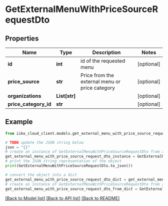 # GetExternalMenuWithPriceSourceRequestDto


## Properties

Name | Type | Description | Notes
------------ | ------------- | ------------- | -------------
**id** | **int** | id of the requested menu | [optional] 
**price_source** | **str** | Price from the external menu or price category | [optional] 
**organizations** | **List[str]** |  | [optional] 
**price_category_id** | **str** |  | [optional] 

## Example

```python
from iiko_cloud_client.models.get_external_menu_with_price_source_request_dto import GetExternalMenuWithPriceSourceRequestDto

# TODO update the JSON string below
json = "{}"
# create an instance of GetExternalMenuWithPriceSourceRequestDto from a JSON string
get_external_menu_with_price_source_request_dto_instance = GetExternalMenuWithPriceSourceRequestDto.from_json(json)
# print the JSON string representation of the object
print(GetExternalMenuWithPriceSourceRequestDto.to_json())

# convert the object into a dict
get_external_menu_with_price_source_request_dto_dict = get_external_menu_with_price_source_request_dto_instance.to_dict()
# create an instance of GetExternalMenuWithPriceSourceRequestDto from a dict
get_external_menu_with_price_source_request_dto_from_dict = GetExternalMenuWithPriceSourceRequestDto.from_dict(get_external_menu_with_price_source_request_dto_dict)
```
[[Back to Model list]](../README.md#documentation-for-models) [[Back to API list]](../README.md#documentation-for-api-endpoints) [[Back to README]](../README.md)


